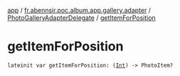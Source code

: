 [app](../../index.md) / [fr.abennsir.poc.album.app.gallery.adapter](../index.md) / [PhotoGalleryAdapterDelegate](index.md) / [getItemForPosition](./get-item-for-position.md)

# getItemForPosition

`lateinit var getItemForPosition: (`[`Int`](https://kotlinlang.org/api/latest/jvm/stdlib/kotlin/-int/index.html)`) -> PhotoItem?`